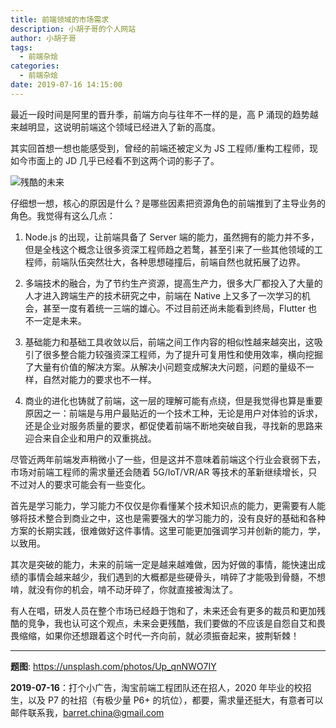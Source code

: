 ```yaml
---
title: 前端领域的市场需求
description: 小胡子哥的个人网站
author: 小胡子哥
tags:
  - 前端杂烩
categories:
  - 前端杂烩
date: 2019-07-16 14:15:00
---
```

最近一段时间是阿里的晋升季，前端方向与往年不一样的是，高 P 涌现的趋势越来越明显，这说明前端这个领域已经进入了新的高度。

其实回首想一想也能感受到，曾经的前端还被定义为 JS 工程师/重构工程师，现如今市面上的 JD 几乎已经看不到这两个词的影子了。


![残酷的未来](../blogimgs/2019/07/16/why_fe_improved.png)

仔细想一想，核心的原因是什么？是哪些因素把资源角色的前端推到了主导业务的角色。我觉得有这么几点：

1. Node.js 的出现，让前端具备了 Server 端的能力，虽然拥有的能力并不多，但是全栈这个概念让很多资深工程师趋之若鹜，甚至引来了一些其他领域的工程师，前端队伍突然壮大，各种思想碰撞后，前端自然也就拓展了边界。

2. 多端技术的融合，为了节约生产资源，提高生产力，很多大厂都投入了大量的人才进入跨端生产的技术研究之中，前端在 Native 上又多了一次学习的机会，甚至一度有着统一三端的雄心。不过目前还尚未能看到终局，Flutter 也不一定是未来。

3. 基础能力和基础工具收敛以后，前端之间工作内容的相似性越来越突出，这吸引了很多整合能力较强资深工程师，为了提升可复用性和使用效率，横向挖掘了大量有价值的解决方案。从解决小问题变成解决大问题，问题的量级不一样，自然对能力的要求也不一样。

4. 商业的进化也铸就了前端，这一层的理解可能有点绕，但是我觉得也算是重要原因之一：前端是与用户最贴近的一个技术工种，无论是用户对体验的诉求，还是企业对服务质量的要求，都促使着前端不断地突破自我，寻找新的思路来迎合来自企业和用户的双重挑战。

尽管近两年前端发声稍微小了一些，但是这并不意味着前端这个行业会衰弱下去，市场对前端工程师的需求量还会随着 5G/IoT/VR/AR 等技术的革新继续增长，只不过对人的要求可能会有一些变化。

首先是学习能力，学习能力不仅仅是你看懂某个技术知识点的能力，更需要有人能够将技术整合到商业之中，这也是需要强大的学习能力的，没有良好的基础和各种方案的长期实践，很难做好这件事情。这里可能更加强调学习并创新的能力，学，以致用。

其次是突破的能力，未来的前端一定是越来越难做，因为好做的事情，能快速出成绩的事情会越来越少，我们遇到的大概都是些硬骨头，啃碎了才能吸到骨髓，不想啃，就没有你的机会，啃不动牙碎了，你就直接被淘汰了。

有人在唱，研发人员在整个市场已经趋于饱和了，未来还会有更多的裁员和更加残酷的竞争，我也认可这个观点，未来会更残酷，我们要做的不应该是自怨自艾和畏畏缩缩，如果你还想跟着这个时代一齐向前，就必须振奋起来，披荆斩棘！

---

**题图**: <https://unsplash.com/photos/Up_qnNWO7IY>

**2019-07-16**：打个小广告，淘宝前端工程团队还在招人，2020 年毕业的校招生，以及 P7 的社招（有极少量 P6+ 的坑位），都要，需求量还挺大，有意者可以邮件联系我，barret.china@gmail.com